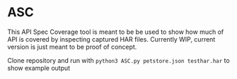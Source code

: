 # ASC
This API Spec Coverage tool is meant to be be used to show how much of API is covered by inspecting captured HAR files. Currently WIP, current version is just meant to be proof of concept.

Clone repository and run with `python3 ASC.py petstore.json testhar.har` to show example output
